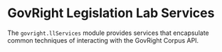 # GovRight Legislation Lab Services

The `govright.llServices` module provides services that encapsulate
common techniques of interacting with the GovRight Corpus API.

